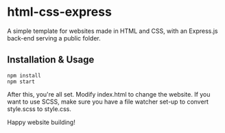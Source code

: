 # html-css-express

A simple template for websites made in HTML and CSS, with an Express.js back-end serving a public folder.

## Installation & Usage

```
npm install
npm start
```

After this, you're all set. Modify index.html to change the website. If you want to use SCSS, make sure you have a file watcher set-up to convert style.scss to style.css.

Happy website building!
